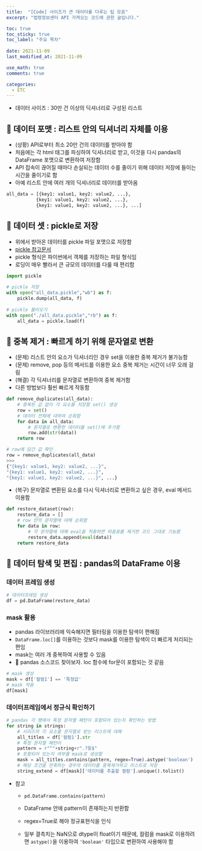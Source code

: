 ```yaml
---
title:  "[Code] 사이즈가 큰 데이터를 다루는 팁 모음"
excerpt: "법령정보센터 API 가져오는 코드에 관한 글입니다."

toc: true
toc_sticky: true
toc_label: "주요 목차"
 
date: 2021-11-09
last_modified_at: 2021-11-09

use_math: true
comments: true

categories:
  - ETC
---
```






- 데이터 사이즈 : 30만 건 이상의 딕셔너리로 구성된 리스트



## 📌 데이터 포맷 : 리스트 안의 딕셔너리 자체를 이용

- (상황) API로부터 최소 20만 건의 데이터를 받아야 함
- 처음에는 각 html 태그를 파싱하여 딕셔너리로 받고, 이것을 다시 pandas의 DataFrame 포맷으로 변환하여 저장함
- API 접속이 끊어질 때마다 손실되는 데이터 수를 줄이기 위해 데이터 저장에 들이는 시간을 줄이기로 함
- 아예 리스트 안에 여러 개의 딕셔너리로 데이터를 받아옴

```python
all_data = [{key1: value1, key2: value2, ...},
           {key1: value1, key2: value2, ...},
           {key1: value1, key2: value2, ...}, ...]
```





## 📌 데이터 셋 : pickle로 저장

- 위에서 받아온 데이터를 pickle 파일 포맷으로 저장함
- [pickle 참고문서](https://docs.python.org/3/library/pickle.html)
- pickle 형식은 파이썬에서 객체를 저장하는 파일 형식임
- 로딩이 매우 빨라서 큰 규모의 데이터를 다룰 때 편리함

```python
import pickle
 
# pickle 저장
with open("all_data.pickle","wb") as f:
    pickle.dump(all_data, f)
 
# pickle 불러오기
with open("./all_data.pickle","rb") as f:
    all_data = pickle.load(f)
```



## 📌 중복  제거 : 빠르게 하기 위해 문자열로 변환

- (문제) 리스트 안의 요소가 딕셔너리인 경우 set을 이용한 중복 제거가 불가능함
- (문제) remove, pop 등의 메서드를 이용한 요소 중복 제거는 시간이 너무 오래 걸림
- (해결) 각 딕셔너리를 문자열로 변환하여 중복 제거함
- 다른 방법보다 훨씬 빠르게 작동함

```python
def remove_duplicates(all_data):
	# 중복된 값 없이 각 요소를 저장할 set() 생성
    row = set()
    # 데이터 전체에 대하여 순회함
    for data in all_data:
        # 문자열로 변환한 데이터를 set()에 추가함
        row.add(str(data))
    return row
```

```python
# row에 담긴 값 확인
row = remove_duplicates(all_data)
>>>
{"{key1: value1, key2: value2, ...}",
"{key1: value1, key2: value2, ...}",
"{key1: value1, key2: value2, ...}", ...}
```

- (복구) 문자열로 변환된 요소를 다시 딕셔너리로 변환하고 싶은 경우, eval 메서드 이용함

```python
def restore_dataset(row):
	restore_data = []
    # row 안의 문자열에 대해 순회함
    for data in row:
        # 각 문자열에 대해 eval을 적용하면 따옴표를 제거한 코드 그대로 기능함
        restore_data.append(eval(data))
	return restore_data
```



## 📌 데이터 탐색 및 편집 : pandas의 DataFrame 이용

### 데이터 프레임 생성

```python
# 데이터프레임 생성
df = pd.DataFrame(restore_data)
```

### mask 활용

- pandas 라이브러리에 익숙해지면 필터링을 이용한 탐색이 편해짐
- ```DataFrame.loc[]```를 이용하는 것보다 mask를 이용한 탐색이 더 빠르게 처리되는 편임
- mask는 여러 개 중복하여 사용할 수 있음
- 🐥 pandas 소스코드 찾아보자. loc 함수에 for문이 포함되는 것 같음

```python
# mask 생성
mask = df['컬럼1'] == '특정값'
# mask 적용
df[mask]
```

### 데이터프레임에서 정규식 확인하기

```python
# pandas 각 행에서 특정 문자열 패턴이 포함되어 있는지 확인하는 방법
for string in strings:
    # 시리즈의 각 요소를 문자열로 받는 리스트에 대해
    all_titles = df['컬럼1'].str
    # 특정 문자열 패턴이
    pattern = r"^"+string+r".?등$"
    # 포함되어 있는지 여부를 mask로 생성함
    mask = all_titles.contains(pattern, regex=True).astype('boolean')
    # 해당 조건을 만족하는 경우의 데이터를 중복제거하고 리스트로 저장
    string_extend = df[mask]['데이터를 추출할 컬럼'].unique().tolist()
```

- 참고

  - ```pd.DataFrame.contains(pattern)```

  - DataFrame 안에 pattern이 존재하는지 반환함

  - regex=True로 해야 정규표현식을 인식

  - 일부 결측치는 NaN으로 dtype이 float이기 때문에, 컬럼을 mask로 이용하려면 ```astype()```을 이용하여 ```'boolean'``` 타입으로  변환하여 사용해야 함

    
